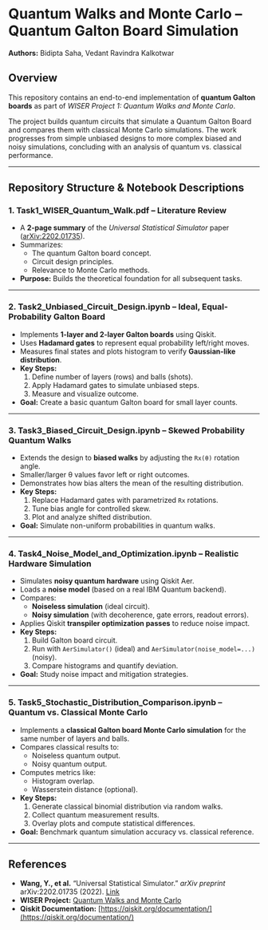# Quantum Walks and Monte Carlo – Quantum Galton Board Simulation
**Authors:** Bidipta Saha, Vedant Ravindra Kalkotwar

## Overview

This repository contains an end-to-end implementation of **quantum Galton boards** as part of *WISER Project 1: Quantum Walks and Monte Carlo*.  

The project builds quantum circuits that simulate a Quantum Galton Board and compares them with classical Monte Carlo simulations. The work progresses from simple unbiased designs to more complex biased and noisy simulations, concluding with an analysis of quantum vs. classical performance.

---

## Repository Structure & Notebook Descriptions

### **1. Task1_WISER_Quantum_Walk.pdf** – Literature Review
- A **2-page summary** of the *Universal Statistical Simulator* paper ([arXiv:2202.01735](https://arxiv.org/abs/2202.01735)).
- Summarizes:
  - The quantum Galton board concept.
  - Circuit design principles.
  - Relevance to Monte Carlo methods.
- **Purpose:** Builds the theoretical foundation for all subsequent tasks.

---

### **2. Task2_Unbiased_Circuit_Design.ipynb** – Ideal, Equal-Probability Galton Board
- Implements **1-layer and 2-layer Galton boards** using Qiskit.
- Uses **Hadamard gates** to represent equal probability left/right moves.
- Measures final states and plots histogram to verify **Gaussian-like distribution**.
- **Key Steps:**
  1. Define number of layers (rows) and balls (shots).
  2. Apply Hadamard gates to simulate unbiased steps.
  3. Measure and visualize outcome.
- **Goal:** Create a basic quantum Galton board for small layer counts.

---

### **3. Task3_Biased_Circuit_Design.ipynb** – Skewed Probability Quantum Walks
- Extends the design to **biased walks** by adjusting the `Rx(θ)` rotation angle.
- Smaller/larger θ values favor left or right outcomes.
- Demonstrates how bias alters the mean of the resulting distribution.
- **Key Steps:**
  1. Replace Hadamard gates with parametrized `Rx` rotations.
  2. Tune bias angle for controlled skew.
  3. Plot and analyze shifted distribution.
- **Goal:** Simulate non-uniform probabilities in quantum walks.

---

### **4. Task4_Noise_Model_and_Optimization.ipynb** – Realistic Hardware Simulation
- Simulates **noisy quantum hardware** using Qiskit Aer.
- Loads a **noise model** (based on a real IBM Quantum backend).
- Compares:
  - **Noiseless simulation** (ideal circuit).
  - **Noisy simulation** (with decoherence, gate errors, readout errors).
- Applies Qiskit **transpiler optimization passes** to reduce noise impact.
- **Key Steps:**
  1. Build Galton board circuit.
  2. Run with `AerSimulator()` (ideal) and `AerSimulator(noise_model=...)` (noisy).
  3. Compare histograms and quantify deviation.
- **Goal:** Study noise impact and mitigation strategies.

---

### **5. Task5_Stochastic_Distribution_Comparison.ipynb** – Quantum vs. Classical Monte Carlo
- Implements a **classical Galton board Monte Carlo simulation** for the same number of layers and balls.
- Compares classical results to:
  - Noiseless quantum output.
  - Noisy quantum output.
- Computes metrics like:
  - Histogram overlap.
  - Wasserstein distance (optional).
- **Key Steps:**
  1. Generate classical binomial distribution via random walks.
  2. Collect quantum measurement results.
  3. Overlay plots and compute statistical differences.
- **Goal:** Benchmark quantum simulation accuracy vs. classical reference.

---

## References

- **Wang, Y., et al.** “Universal Statistical Simulator.” *arXiv preprint* arXiv:2202.01735 (2022). [Link](https://arxiv.org/abs/2202.01735)  
- **WISER Project:** [Quantum Walks and Monte Carlo](https://www.thewiser.org/quantum-walks-monte-carlo)  
- **Qiskit Documentation:** [https://qiskit.org/documentation/](https://qiskit.org/documentation/)

